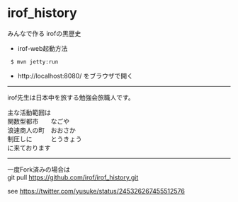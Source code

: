 irof_history
============

みんなで作る irofの黒歴史

- irof-web起動方法  
```
 $ mvn jetty:run
```
 - http://localhost:8080/ をブラウザで開く



--------
irof先生は日本中を旅する勉強会旅職人です。

主な活動範囲は  
    関数型都市　　なごや  
    浪速商人の町　おおさか  
    制圧しに　　　とうきょう  
に来ております


--------
一度Fork済みの場合は  
git pull https://github.com/irof/irof_history.git

see https://twitter.com/yusuke/status/245326267455512576